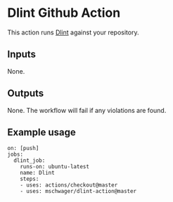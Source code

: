# Dlint Github Action

This action runs [Dlint](https://github.com/duo-labs/dlint) against your repository.

## Inputs

None.

## Outputs

None. The workflow will fail if any violations are found.

## Example usage

```
on: [push]
jobs:
  dlint_job:
    runs-on: ubuntu-latest
    name: Dlint
    steps:
    - uses: actions/checkout@master
    - uses: mschwager/dlint-action@master
```
